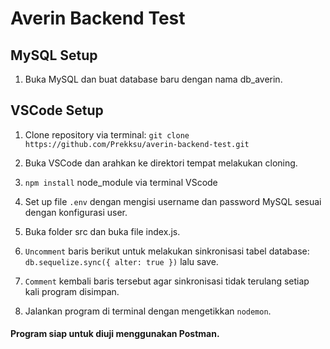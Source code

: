 # Averin Backend Test

## MySQL Setup

1. Buka MySQL dan buat database baru dengan nama db_averin.

## VSCode Setup

1. Clone repository via terminal:
   `git clone https://github.com/Prekksu/averin-backend-test.git`

2. Buka VSCode dan arahkan ke direktori tempat melakukan cloning.

3. `npm install` node_module via terminal VScode

4. Set up file `.env` dengan mengisi username dan password MySQL sesuai dengan konfigurasi user.

5. Buka folder src dan buka file index.js.

6. `Uncomment` baris berikut untuk melakukan sinkronisasi tabel database: `db.sequelize.sync({ alter: true })` lalu save.

7. `Comment` kembali baris tersebut agar sinkronisasi tidak terulang setiap kali program disimpan.

8. Jalankan program di terminal dengan mengetikkan `nodemon`.

#### Program siap untuk diuji menggunakan Postman.
